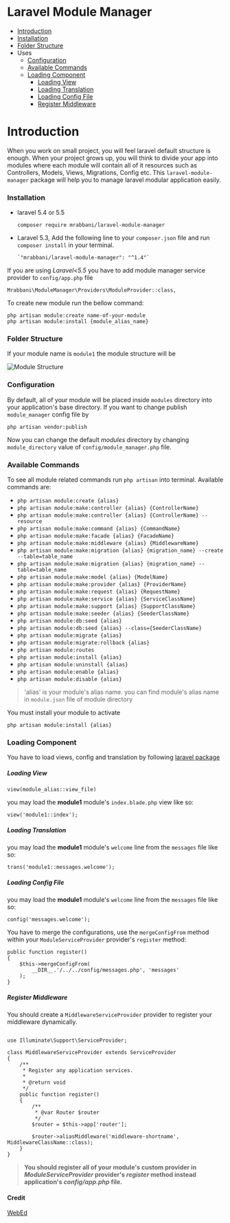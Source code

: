 # Laravel Module Manager
- [Introduction](#introduction)
- [Installation](#installation)
- [Folder Structure](#folder-structure)
- Uses
    - [Configuration](#configuration)
    - [Available Commands](#available-commands)
    - [Loading Component](#loading-component)
        - [Loading View](#loading-view)
        - [Loading Translation](#loading-translation)
        - [Loading Config File](#loading-config-file)
        - [Register Middleware](#register-middleware)
  
# Introduction
When you work on small project, you will feel laravel default structure 
is enough. When your project grows up, you will think to divide 
your app into  modules where each module will contain all of it resources
such as Controllers, Models, Views, Migrations, Config etc. This `laravel-module-manager` 
package will help you to manage laravel modular application easily.

### Installation

- laravel 5.4 or 5.5

    `composer require mrabbani/laravel-module-manager`

- Laravel 5.3, Add the following line to your `composer.json` file and run `composer install` in your terminal. 

      `"mrabbani/laravel-module-manager": "^1.4"`

If you are using *Laravel<5.5* you have to add module manager service provider to `config/app.php` file

`Mrabbani\ModuleManager\Providers\ModuleProvider::class,`

To create new module run the bellow command:

    php artisan module:create name-of-your-module
    php artisan module:install {module_alias_name}
    
### Folder Structure
If your module name is `module1` the module structure will be

![Module Structure](https://mrabbani.github.io/public/images/module_structure.png "Module Structure")

### Configuration 

By default, all of your module will be placed inside `modules` directory
into your application's base directory. If you want to change publish 
`module_manager` config file by

`php artisan vendor:publish`

Now you can change the default *modules* directory by changing 
`module_directory` value of `config/module_manager.php` file.

### Available Commands

To see all module related commands run `php artisan` into terminal.
Available commands are:

- `php artisan module:create {alias}`
- `php artisan module:make:controller {alias} {ControllerName}`
- `php artisan module:make:controller {alias} {ControllerName} --resource`
- `php artisan module:make:command {alias} {CommandName}`
- `php artisan module:make:facade {alias} {FacadeName}`
- `php artisan module:make:middleware {alias} {MiddlewareName}`
- `php artisan module:make:migration {alias} {migration_name} --create --table=table_name`
- `php artisan module:make:migration {alias} {migration_name} --table=table_name`
- `php artisan module:make:model {alias} {ModelName}`
- `php artisan module:make:provider {alias} {ProviderName}`
- `php artisan module:make:request {alias} {RequestName}`
- `php artisan module:make:service {alias} {ServiceClassName}`
- `php artisan module:make:support {alias} {SupportClassName}`
- `php artisan module:make:seeder {alias} {SeederClassName}`
- `php artisan module:db:seed {alias}` 
- `php artisan module:db:seed {alias} --class={SeederClassName}`
- `php artisan module:migrate {alias}`
- `php artisan module:migrate:rollback {alias}`
- `php artisan module:routes`
- `php artisan module:install {alias}`
- `php artisan module:uninstall {alias}`
- `php artisan module:enable {alias}`
- `php artisan module:disable {alias}`

> 'alias' is your module's alias name. you can find module's alias name in `module.json` file of module directory

You must install your module to activate 

``php artisan module:install {alias}``

### Loading Component
You have to load views, config and translation by following [laravel package](https://laravel.com/docs/5.3/packages#resources) 

##### Loading View 

    view(module_alias::view_file)

you may load the **module1** module's `index.blade.php` view like so:

    view('module1::index');


##### Loading Translation

you may load the **module1** module's `welcome` line from the `messages` file like so:

    trans('module1::messages.welcome');
##### Loading Config File

you may load the **module1** module's `welcome` line from the `messages` file like so:

`config('messages.welcome');`


You have to merge the configurations, use the `mergeConfigFrom` method within your `ModuleServiceProvider` provider's `register` method:
    
    public function register()
    {
        $this->mergeConfigFrom(
            __DIR__.'/../../config/messages.php', 'messages'
        );
    }
##### Register Middleware 

You should create a `MiddlewareServiceProvider` provider to register your middleware dynamically. 

    
```

use Illuminate\Support\ServiceProvider;

class MiddlewareServiceProvider extends ServiceProvider
{
    /**
     * Register any application services.
     *
     * @return void
     */
    public function register()
    {
        /**
         * @var Router $router
         */
        $router = $this->app['router'];

        $router->aliasMiddleware('middleware-shortname', MiddlewareClassName::class);
    }
}
   ```

>**You should register all of your module's custom provider in *ModuleServiceProvider* provider's *register* method instead application's *config/app.php* file.**


#### Credit 
[WebEd](https://github.com/sgsoft-studio/webed)
